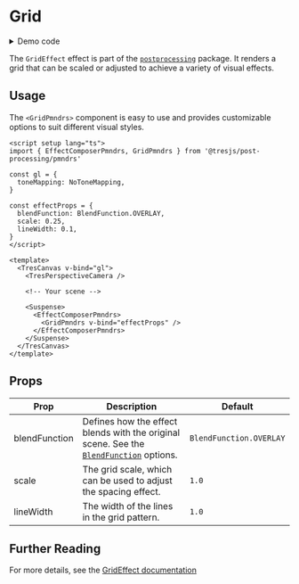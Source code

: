 # Grid

<DocsDemoGUI>
  <GridDemo />
</DocsDemoGUI>

<details>
  <summary>Demo code</summary>

  <<< @/.vitepress/theme/components/pmdrs/GridDemo.vue{0}
</details>

The `GridEffect` effect is part of the [`postprocessing`](https://pmndrs.github.io/postprocessing/public/docs/class/src/effects/GridEffect.js~GridEffect.html) package.
It renders a grid that can be scaled or adjusted to achieve a variety of visual effects.

## Usage

The `<GridPmndrs>` component is easy to use and provides customizable options to suit different visual styles.

```vue{2,8-12,21-25}
<script setup lang="ts">
import { EffectComposerPmndrs, GridPmndrs } from '@tresjs/post-processing/pmndrs'

const gl = {
  toneMapping: NoToneMapping,
}

const effectProps = {
  blendFunction: BlendFunction.OVERLAY,
  scale: 0.25,
  lineWidth: 0.1,
}
</script>

<template>
  <TresCanvas v-bind="gl">
    <TresPerspectiveCamera />

    <!-- Your scene -->

    <Suspense>
      <EffectComposerPmndrs>
        <GridPmndrs v-bind="effectProps" />
      </EffectComposerPmndrs>
    </Suspense>
  </TresCanvas>
</template>
```

## Props

| Prop          | Description                                                         | Default                     |
| ------------- | ------------------------------------------------------------------- | --------------------------- |
| blendFunction | Defines how the effect blends with the original scene. See the [`BlendFunction`](https://pmndrs.github.io/postprocessing/public/docs/variable/index.html#static-variable-BlendFunction) options.             | `BlendFunction.OVERLAY`        |
| scale         | The grid scale, which can be used to adjust the spacing effect.     | `1.0`                       |
| lineWidth     | The width of the lines in the grid pattern.                                | `1.0`                       |

## Further Reading
For more details, see the [GridEffect documentation](https://pmndrs.github.io/postprocessing/public/docs/class/src/effects/GridEffect.js~GridEffect.html)
